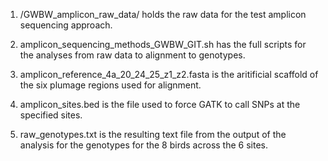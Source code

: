 1) /GWBW_amplicon_raw_data/ holds the raw data for the test amplicon sequencing approach.
   
2) amplicon_sequencing_methods_GWBW_GIT.sh has the full scripts for the analyses from raw data to alignment to genotypes.

3) amplicon_reference_4a_20_24_25_z1_z2.fasta is the aritificial scaffold of the six plumage regions used for alignment.
   
4) amplicon_sites.bed is the file used to force GATK to call SNPs at the specified sites.

5) raw_genotypes.txt is the resulting text file from the output of the analysis for the genotypes for the 8 birds across the 6 sites.
